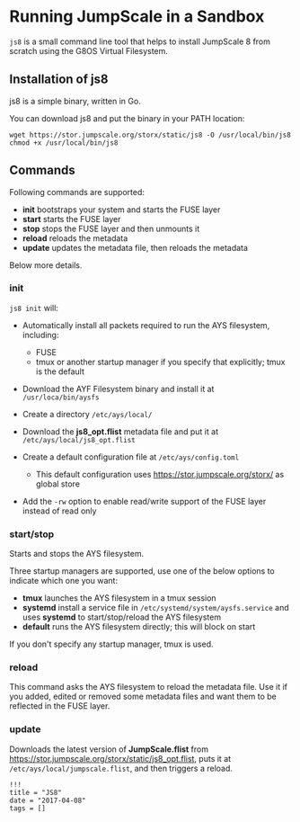 # Running JumpScale in a Sandbox

`js8` is a small command line tool that helps to install JumpScale 8 from scratch using the G8OS Virtual Filesystem.

## Installation of js8

js8 is a simple binary, written in Go.

You can download js8 and put the binary in your PATH location:

```shell
wget https://stor.jumpscale.org/storx/static/js8 -O /usr/local/bin/js8
chmod +x /usr/local/bin/js8
```

## Commands

Following commands are supported:

- **init** bootstraps your system and starts the FUSE layer
- **start** starts the FUSE layer
- **stop** stops the FUSE layer and then unmounts it
- **reload** reloads the metadata
- **update** updates the metadata file, then reloads the metadata

Below more details.

### init

`js8 init` will:

- Automatically install all packets required to run the AYS filesystem, including:

  - FUSE
  - tmux or another startup manager if you specify that explicitly; tmux is the default

- Download the AYF Filesystem binary and install it at `/usr/loca/bin/aysfs`

- Create a directory `/etc/ays/local/`
- Download the **js8_opt.flist** metadata file and put it at `/etc/ays/local/js8_opt.flist`
- Create a default configuration file at `/etc/ays/config.toml`

  - This default configuration uses <https://stor.jumpscale.org/storx/> as global store

- Add the ```-rw``` option to enable read/write support of the FUSE layer instead of read only

### start/stop

Starts and stops the AYS filesystem.

Three startup managers are supported, use one of the below options to indicate which one you want:

- **tmux** launches the AYS filesystem in a tmux session
- **systemd** install a service file in `/etc/systemd/system/aysfs.service` and uses **systemd** to start/stop/reload the AYS filesystem
- **default** runs the AYS filesystem directly; this will block on start

If you don't specify any startup manager, tmux is used.

### reload

This command asks the AYS filesystem to reload the metadata file. Use it if you added, edited or removed some metadata files and want them to be reflected in the FUSE layer.

### update

Downloads the latest version of **JumpScale.flist** from https://stor.jumpscale.org/storx/static/js8_opt.flist, puts it at `/etc/ays/local/jumpscale.flist`, and then triggers a reload.

```
!!!
title = "JS8"
date = "2017-04-08"
tags = []
```
